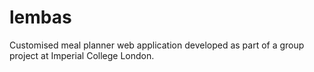 # lembas
Customised meal planner web application developed as part of a group project at Imperial College London.
